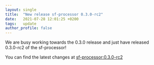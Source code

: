 ```yaml
---
layout: single
title:  "New release sf-processor 0.3.0-rc2"
date:   2021-07-28 12:01:25 +0200
tags:   update
author_profile: false
---
```


We are busy working towards the 0.3.0 release and just have released 0.3.0-rc2 of the sf-processor!

You can find the latest changes at [sf-processor:0.3.0-rc2](https://github.com/sysflow-telemetry/sf-processor/releases/tag/0.3.0-rc2)
